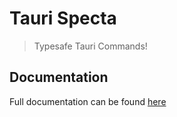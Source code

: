 # Tauri Specta

> Typesafe Tauri Commands!

## Documentation

Full documentation can be found [here](https://github.com/oscartbeaumont/tauri-specta)